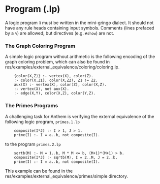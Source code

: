 # Program (.lp)
A logic program `Π` must be written in the mini-gringo dialect.
It should not have any rule heads containing input symbols.
Comments (lines prefaced by a `%`) are allowed, but directives (e.g. `#show`) are not.

### The Graph Coloring Program

A simple logic program without arithmetic is the following encoding of the graph coloring problem, which can also be found in res/examples/external_equivalence/coloring/coloring.lp.

```
    {color(X,Z)} :- vertex(X), color(Z).
    :- color(X,Z1), color(X,Z2), Z1 != Z2.
    aux(X) :- vertex(X), color(Z), color(X,Z).
    :- vertex(X), not aux(X).
    :- edge(X,Y), color(X,Z), color(Y,Z).
```



### The Primes Programs

A challenging task for Anthem is verifying the external equivalence of the following logic program, `primes.1.lp`

```
    composite(I*J) :- I > 1, J > 1.
    prime(I) :- I = a..b, not composite(I).
```

to the program `primes.2.lp`

```
    sqrtb(M) :- M = 1..b, M * M <= b, (M+1)*(M+1) > b.
    composite(I*J) :- sqrtb(M), I = 2..M, J = 2..b.
    prime(I) :- I = a..b, not composite(I).
```

This example can be found in the res/examples/external_equivalence/primes/simple directory.
